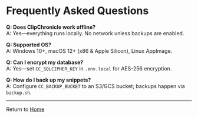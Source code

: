 # Frequently Asked Questions

**Q: Does ClipChronicle work offline?**  
A: Yes—everything runs locally. No network unless backups are enabled.

**Q: Supported OS?**  
A: Windows 10+, macOS 12+ (x86 & Apple Silicon), Linux AppImage.

**Q: Can I encrypt my database?**  
A: Yes—set `CC_SQLCIPHER_KEY` in `.env.local` for AES-256 encryption.

**Q: How do I back up my snippets?**  
A: Configure `CC_BACKUP_BUCKET` to an S3/GCS bucket; backups happen via `backup.sh`.

---

Return to [Home](index.md)
